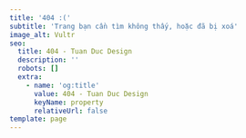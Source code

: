 ```yaml
---
title: '404 :('
subtitle: 'Trang bạn cần tìm không thấy, hoặc đã bị xoá'
image_alt: Vultr
seo:
  title: 404 - Tuan Duc Design
  description: ''
  robots: []
  extra:
    - name: 'og:title'
      value: 404 - Tuan Duc Design
      keyName: property
      relativeUrl: false
template: page
---
```

